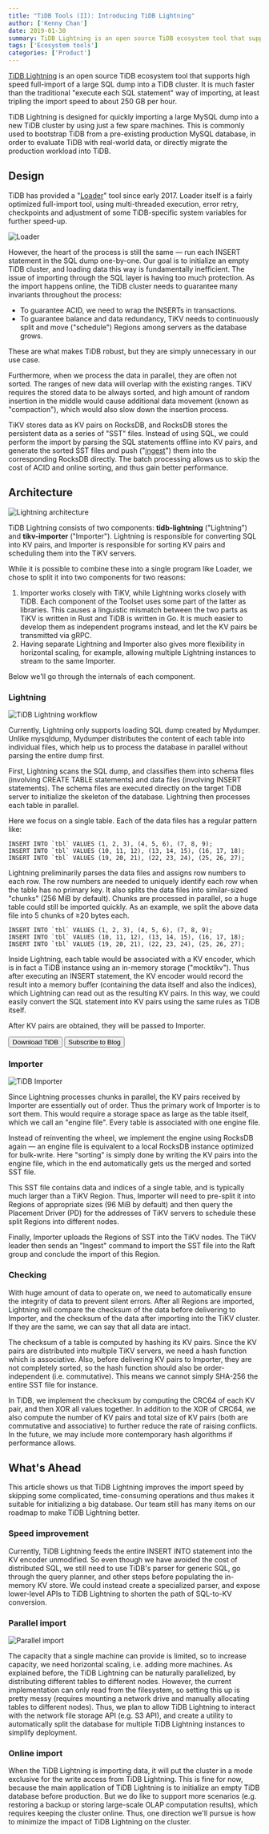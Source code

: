```yaml
---
title: "TiDB Tools (II): Introducing TiDB Lightning"
author: ['Kenny Chan']
date: 2019-01-30
summary: TiDB Lightning is an open source TiDB ecosystem tool that supports high speed full-import of a large SQL dump into a TiDB cluster. This post introduces its architecture and future improvements on the roadmap.
tags: ['Ecosystem tools']
categories: ['Product']
---
```


[TiDB Lightning](https://github.com/pingcap/tidb-lightning) is an open source TiDB ecosystem tool that supports high speed full-import of a large SQL dump into a TiDB cluster. It is much faster than the traditional "execute each SQL statement" way of importing, at least tripling the import speed to about 250 GB per hour.

TiDB Lightning is designed for quickly importing a large MySQL dump into a new TiDB cluster by using just a few spare machines. This is commonly used to bootstrap TiDB from a pre-existing production MySQL database, in order to evaluate TiDB with real-world data, or directly migrate the production workload into TiDB.

## Design

TiDB has provided a "[Loader](https://pingcap.com/docs/tools/loader/)" tool since early 2017. Loader itself is a fairly optimized full-import tool, using multi-threaded execution, error retry, checkpoints and adjustment of some TiDB-specific system variables for further speed-up.

![Loader](media/loader.png)

However, the heart of the process is still the same — run each INSERT statement in the SQL dump one-by-one. Our goal is to initialize an empty TiDB cluster, and loading data this way is fundamentally inefficient. The issue of importing through the SQL layer is having too much protection. As the import happens online, the TiDB cluster needs to guarantee many invariants throughout the process:

- To guarantee ACID, we need to wrap the INSERTs in transactions.
- To guarantee balance and data redundancy, TiKV needs to continuously split and move ("schedule") Regions among servers as the database grows.

These are what makes TiDB robust, but they are simply unnecessary in our use case.

Furthermore, when we process the data in parallel, they are often not sorted. The ranges of new data will overlap with the existing ranges. TiKV requires the stored data to be always sorted, and high amount of random insertion in the middle would cause additional data movement (known as "compaction"), which would also slow down the insertion process.

TiKV stores data as KV pairs on RocksDB, and RocksDB stores the persistent data as a series of "SST" files. Instead of using SQL, we could perform the import by parsing the SQL statements offline into KV pairs, and generate the sorted SST files and push ("[ingest](https://github.com/facebook/rocksdb/wiki/Creating-and-Ingesting-SST-files)") them into the corresponding RocksDB directly. The batch processing allows us to skip the cost of ACID and online sorting, and thus gain better performance.

## Architecture

![Lightning architecture](media/lightning-architecture.png)

TiDB Lightning consists of two components: **tidb-lightning** ("Lightning") and **tikv-importer** ("Importer"). Lightning is responsible for converting SQL into KV pairs, and Importer is responsible for sorting KV pairs and scheduling them into the TiKV servers.

While it is possible to combine these into a single program like Loader, we chose to split it into two components for two reasons:

1. Importer works closely with TiKV, while Lightning works closely with TiDB. Each component of the Toolset uses some part of the latter as libraries. This causes a linguistic mismatch between the two parts as TiKV is written in Rust and TiDB is written in Go. It is much easier to develop them as independent programs instead, and let the KV pairs be transmitted via gRPC.
2. Having separate Lightning and Importer also gives more flexibility in horizontal scaling, for example, allowing multiple Lightning instances to stream to the same Importer.

Below we'll go through the internals of each component.

### Lightning

![TiDB Lightning workflow](media/tidb-lightning-work-flow.png)

Currently, Lightning only supports loading SQL dump created by Mydumper. Unlike mysqldump, Mydumper distributes the content of each table into individual files, which help us to process the database in parallel without parsing the entire dump first.

First, Lightning scans the SQL dump, and classifies them into schema files (involving CREATE TABLE statements) and data files (involving INSERT statements). The schema files are executed directly on the target TiDB server to initialize the skeleton of the database. Lightning then processes each table in parallel.

Here we focus on a single table. Each of the data files has a regular pattern like:

```
INSERT INTO `tbl` VALUES (1, 2, 3), (4, 5, 6), (7, 8, 9);
INSERT INTO `tbl` VALUES (10, 11, 12), (13, 14, 15), (16, 17, 18);
INSERT INTO `tbl` VALUES (19, 20, 21), (22, 23, 24), (25, 26, 27);
```

Lightning preliminarily parses the data files and assigns row numbers to each row. The row numbers are needed to uniquely identify each row when the table has no primary key. It also splits the data files into similar-sized "chunks" (256 MiB by default). Chunks are processed in parallel, so a huge table could still be imported quickly. As an example, we split the above data file into 5 chunks of ≥20 bytes each.

```
INSERT INTO `tbl` VALUES (1, 2, 3), (4, 5, 6), (7, 8, 9);
INSERT INTO `tbl` VALUES (10, 11, 12), (13, 14, 15), (16, 17, 18);
INSERT INTO `tbl` VALUES (19, 20, 21), (22, 23, 24), (25, 26, 27);
```

Inside Lightning, each table would be associated with a KV encoder, which is in fact a TiDB instance using an in-memory storage ("mocktikv"). Thus after executing an INSERT statement, the KV encoder would record the result into a memory buffer (containing the data itself and also the indices), which Lightning can read out as the resulting KV pairs. In this way, we could easily convert the SQL statement into KV pairs using the same rules as TiDB itself.

After KV pairs are obtained, they will be passed to Importer.

<div class="trackable-btns">
    <a href="https://pingcap.com/download" onclick="trackViews('TiDB Tools (II): Introducing TiDB Lightning', 'download-tidb-btn-middle')"><button>Download TiDB</button></a>
    <a href="https://share.hsforms.com/1e2W03wLJQQKPd1d9rCbj_Q2npzm" onclick="trackViews('TiDB Tools (II): Introducing TiDB Lightning', 'subscribe-blog-btn-middle')"><button>Subscribe to Blog</button></a>
</div>

### Importer

![TiDB Importer](media/tidb-importer.png)

Since Lightning processes chunks in parallel, the KV pairs received by Importer are essentially out of order. Thus the primary work of Importer is to sort them. This would require a storage space as large as the table itself, which we call an "engine file". Every table is associated with one engine file.

Instead of reinventing the wheel, we implement the engine using RocksDB again — an engine file is equivalent to a local RocksDB instance optimized for bulk-write. Here "sorting" is simply done by writing the KV pairs into the engine file, which in the end automatically gets us the merged and sorted SST file.

This SST file contains data and indices of a single table, and is typically much larger than a TiKV Region. Thus, Importer will need to pre-split it into Regions of appropriate sizes (96 MiB by default) and then query the Placement Driver (PD) for the addresses of TiKV servers to schedule these split Regions into different nodes.

Finally, Importer uploads the Regions of SST into the TiKV nodes. The TiKV leader then sends an "Ingest" command to import the SST file into the Raft group and conclude the import of this Region.

### Checking

With huge amount of data to operate on, we need to automatically ensure the integrity of data to prevent silent errors. After all Regions are imported, Lightning will compare the checksum of the data before delivering to Importer, and the checksum of the data after importing into the TiKV cluster. If they are the same, we can say that all data are intact.

The checksum of a table is computed by hashing its KV pairs. Since the KV pairs are distributed into multiple TiKV servers, we need a hash function which is associative. Also, before delivering KV pairs to Importer, they are not completely sorted, so the hash function should also be order-independent (i.e. commutative). This means we cannot simply SHA-256 the entire SST file for instance.

In TiDB, we implement the checksum by computing the CRC64 of each KV pair, and then XOR all values together. In addition to the XOR of CRC64, we also compute the number of KV pairs and total size of KV pairs (both are commutative and associative) to further reduce the rate of raising conflicts. In the future, we may include more contemporary hash algorithms if performance allows.

## What's Ahead

This article shows us that TiDB Lightning improves the import speed by skipping some complicated, time-consuming operations and thus makes it suitable for initializing a big database. Our team still has many items on our roadmap to make TiDB Lightning better.

### Speed improvement

Currently, TiDB Lightning feeds the entire INSERT INTO statement into the KV encoder unmodified. So even though we have avoided the cost of distributed SQL, we still need to use TiDB's parser for generic SQL, go through the query planner, and other steps before populating the in-memory KV store. We could instead create a specialized parser, and expose lower-level APIs to TiDB Lightning to shorten the path of SQL-to-KV conversion.

### Parallel import

![Parallel import](media/parallel-import.png)

The capacity that a single machine can provide is limited, so to increase capacity, we need horizontal scaling, i.e. adding more machines. As explained before, the TiDB Lightning can be naturally parallelized, by distributing different tables to different nodes. However, the current implementation can only read from the filesystem, so setting this up is pretty messy (requires mounting a network drive and manually allocating tables to different nodes). Thus, we plan to allow TiDB Lightning to interact with the network file storage API (e.g. S3 API), and create a utility to automatically split the database for multiple TiDB Lightning instances to simplify deployment.

### Online import

When the TiDB Lightning is importing data, it will put the cluster in a mode exclusive for the write access from TiDB Lightning. This is fine for now, because the main application of TiDB Lightning is to initialize an empty TiDB database before production. But we do like to support more scenarios (e.g. restoring a backup or storing large-scale OLAP computation results), which requires keeping the cluster online. Thus, one direction we'll pursue is how to minimize the impact of TiDB Lightning on the cluster.
